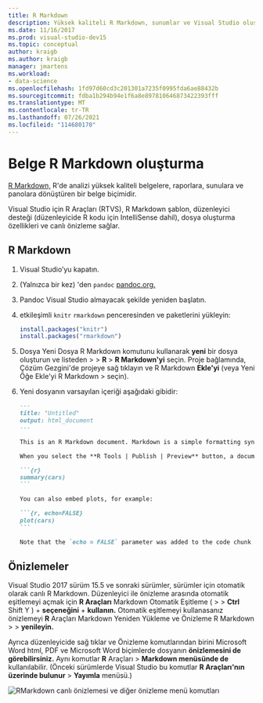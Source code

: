 ```yaml
---
title: R Markdown
description: Yüksek kaliteli R Markdown, sunumlar ve Visual Studio oluşturmak için belge oluşturma.
ms.date: 11/16/2017
ms.prod: visual-studio-dev15
ms.topic: conceptual
author: kraigb
ms.author: kraigb
manager: jmartens
ms.workload:
- data-science
ms.openlocfilehash: 1fd97d60cd3c201301a7235f0995fda6ae88432b
ms.sourcegitcommit: fdba1b294b94e1f6a8e897810646873422393fff
ms.translationtype: MT
ms.contentlocale: tr-TR
ms.lasthandoff: 07/26/2021
ms.locfileid: "114680170"
---
```

# <a name="create-r-markdown-documents"></a>Belge R Markdown oluşturma

[R Markdown,](https://rmarkdown.rstudio.com/) R'de analizi yüksek kaliteli belgelere, raporlara, sunulara ve panolara dönüştüren bir belge biçimidir.

Visual Studio için R Araçları (RTVS), R Markdown şablon, düzenleyici desteği (düzenleyicide R kodu için IntelliSense dahil), dosya oluşturma özellikleri ve canlı önizleme sağlar.

## <a name="using-r-markdown"></a>R Markdown

1. Visual Studio’yu kapatın.
1. (Yalnızca bir kez) 'den `pandoc` [pandoc.org.](https://pandoc.org/installing.html)
1. Pandoc Visual Studio almayacak şekilde yeniden başlatın.
1. etkileşimli `knitr` `rmarkdown` penceresinden ve paketlerini yükleyin: [](interactive-repl-for-r-in-visual-studio.md)

    ```R
    install.packages("knitr")
    install.packages("rmarkdown")

    ```

1. Dosya Yeni Dosya R Markdown komutunu kullanarak **yeni** bir dosya oluşturun ve listeden  >    >   **R**  >  **R Markdown'yi** seçin. Proje bağlamında, Çözüm Gezgini'de projeye sağ tıklayın ve R Markdown **Ekle'yi** (veya Yeni Öğe Ekle'yi R Markdown  >   seçin). 

1. Yeni dosyanın varsayılan içeriği aşağıdaki gibidir:

    <!-- markdownlint-disable MD048 -->
    ~~~markdown
    ---
    title: "Untitled"
    output: html_document
    ---

    This is an R Markdown document. Markdown is a simple formatting syntax for authoring HTML, PDF, and Microsoft Word documents. For more details on using R Markdown see <http://rmarkdown.rstudio.com>.

    When you select the **R Tools | Publish | Preview** button, a document will be generated that includes both content as well as the output of any embedded R code chunks within the document. You can embed an R code chunk like this:

    ```{r}
    summary(cars)
    ```

    You can also embed plots, for example:

    ```{r, echo=FALSE}
    plot(cars)
    ```

    Note that the `echo = FALSE` parameter was added to the code chunk to prevent printing of the R code that generated the plot.

    ~~~
    <!-- markdownlint-disable MD048 -->

## <a name="previews"></a>Önizlemeler

Visual Studio 2017 sürüm 15.5 ve sonraki sürümler, sürümler için otomatik olarak canlı R Markdown. Düzenleyici ile önizleme arasında otomatik eşitlemeyi açmak için **R Araçları** Markdown Otomatik Eşitleme (  >    >   **Ctrl** Shift Y ) + **seçeneğini** + **kullanın.** Otomatik eşitlemeyi kullanasanız önizlemeyi **R** Araçları Markdown Yeniden Yükleme ve Önizleme R Markdown  >    >  **yenileyin.**

Ayrıca düzenleyicide sağ tıklar ve Önizleme komutlarından birini Microsoft Word html, PDF ve Microsoft Word biçimlerde dosyanın **önizlemesini de görebilirsiniz.** Aynı komutlar **R** Araçları  >  **Markdown menüsünde de** kullanılabilir. (Önceki sürümlerde Visual Studio bu komutlar **R Araçları'nın üzerinde bulunur**  >  **Yayımla** menüsü.)

![RMarkdown canlı önizlemesi ve diğer önizleme menü komutları](media/rmarkdown-live-preview.png)
